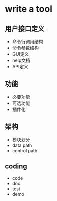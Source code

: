 # write a tool    


## 用户接口定义  
  - 命令行调用结构    
  - 命令参数结构   
  - GUI定义   
  - help文档   
  - API定义   

## 功能   
  - 必要功能    
  - 可选功能    
  - 插件化    

## 架构     
  - 模块划分   
  - data path    
  - control path  

## coding   
  - code   
  - doc   
  - test    
  - demo   
